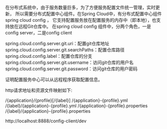 在分布式系统中，由于服务数量巨多，为了方便服务配置文件统一管理，实时更新，
所以需要分布式配置中心组件。在Spring Cloud中，有分布式配置中心组件spring cloud config ，
它支持配置服务放在配置服务的内存中（即本地），也支持放在远程Git仓库中。
在spring cloud config 组件中，分两个角色，一是config server，二是config client


spring.cloud.config.server.git.uri：配置git仓库地址
spring.cloud.config.server.git.searchPaths：配置仓库路径
spring.cloud.config.label：配置仓库的分支
spring.cloud.config.server.git.username：访问git仓库的用户名
spring.cloud.config.server.git.password：访问git仓库的用户密码

证明配置服务中心可以从远程程序获取配置信息。

http请求地址和资源文件映射如下:

/{application}/{profile}[/{label}]
/{application}-{profile}.yml
/{label}/{application}-{profile}.yml
/{application}-{profile}.properties
/{label}/{application}-{profile}.properties


http://localhost:8888/config-client/dev